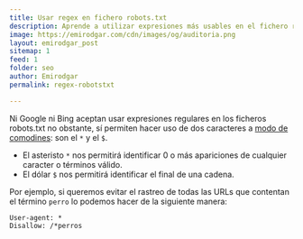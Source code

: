 ```yaml
---
title: Usar regex en fichero robots.txt
description: Aprende a utilizar expresiones más usables en el fichero robots.txt
image: https://emirodgar.com/cdn/images/og/auditoria.png
layout: emirodgar_post
sitemap: 1
feed: 1
folder: seo
author: Emirodgar
permalink: regex-robotstxt

---
```


Ni Google ni Bing aceptan usar expresiones regulares en los ficheros robots.txt no obstante, sí permiten hacer uso de dos caracteres a [modo de comodines](https://developers.google.com/search/docs/advanced/robots/robots_txt#url-matching-based-on-path-values): son el `*` y el `$`.

- El asteristo  `*`  nos permitirá identificar 0 o más apariciones de cualquier caracter o términos válido.
- El dólar `$` nos permitirá identificar el final de una cadena.

Por ejemplo, si queremos evitar el rastreo de todas las URLs que contentan el término `perro` lo podemos hacer de la siguiente manera:

```
User-agent: *
Disallow: /*perros
```
<!--stackedit_data:
eyJoaXN0b3J5IjpbMjA5ODY1NjMyMiwxNjgwODk2Mzc3XX0=
-->